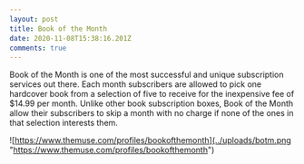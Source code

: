 ```yaml
---
layout: post
title: Book of the Month
date: 2020-11-08T15:38:16.201Z
comments: true
---
```

Book of the Month is one of the most successful and unique subscription services out there. Each month subscribers are allowed to pick one hardcover book from a selection of five to receive for the inexpensive fee of $14.99 per month. Unlike other book subscription boxes, Book of the Month allow their subscribers to skip a month with no charge if none of the ones in that selection interests them.

![https://www.themuse.com/profiles/bookofthemonth](../uploads/botm.png "https://www.themuse.com/profiles/bookofthemonth")